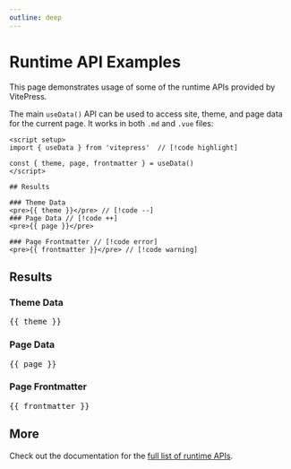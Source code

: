 ```yaml
---
outline: deep
---
```


# Runtime API Examples

This page demonstrates usage of some of the runtime APIs provided by VitePress.

The main `useData()` API can be used to access site, theme, and page data for the current page. It works in both `.md` and `.vue` files:

```md{4}
<script setup>
import { useData } from 'vitepress'  // [!code highlight]

const { theme, page, frontmatter } = useData()
</script>

## Results

### Theme Data
<pre>{{ theme }}</pre> // [!code --]
### Page Data // [!code ++]
<pre>{{ page }}</pre>

### Page Frontmatter // [!code error]
<pre>{{ frontmatter }}</pre> // [!code warning]
```

<script setup>
import { useData } from 'vitepress'

const { site, theme, page, frontmatter } = useData()
</script>

## Results

### Theme Data

<pre>{{ theme }}</pre>

### Page Data

<pre>{{ page }}</pre>

### Page Frontmatter

<pre>{{ frontmatter }}</pre>

## More

Check out the documentation for the [full list of runtime APIs](https://vitepress.dev/reference/runtime-api#usedata).
